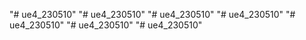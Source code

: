 "# ue4_230510" 
"# ue4_230510" 
"# ue4_230510" 
"# ue4_230510" 
"# ue4_230510" 
"# ue4_230510" 
"# ue4_230510" 
